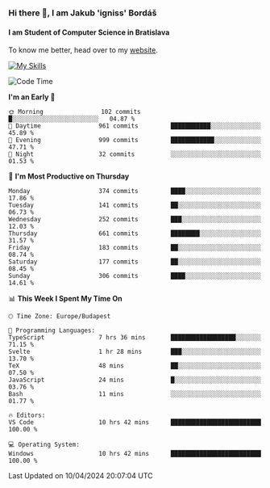 ### Hi there 👋, I am Jakub 'igniss' Bordáš

#### I am Student of Computer Science in Bratislava
To know me better, head over to my [website](https://bordas.sk).

[![My Skills](https://skillicons.dev/icons?i=js,html,css,figma,svelte,java,kotlin,python,postgresql,typescript,nest,nodejs)](https://bordas.sk)


<!--START_SECTION:waka-->
![Code Time](http://img.shields.io/badge/Code%20Time-1%2C464%20hrs%2049%20mins-blue)

**I'm an Early 🐤** 

```text
🌞 Morning                102 commits         █░░░░░░░░░░░░░░░░░░░░░░░░   04.87 % 
🌆 Daytime                961 commits         ███████████░░░░░░░░░░░░░░   45.89 % 
🌃 Evening                999 commits         ████████████░░░░░░░░░░░░░   47.71 % 
🌙 Night                  32 commits          ░░░░░░░░░░░░░░░░░░░░░░░░░   01.53 % 
```
📅 **I'm Most Productive on Thursday** 

```text
Monday                   374 commits         ████░░░░░░░░░░░░░░░░░░░░░   17.86 % 
Tuesday                  141 commits         ██░░░░░░░░░░░░░░░░░░░░░░░   06.73 % 
Wednesday                252 commits         ███░░░░░░░░░░░░░░░░░░░░░░   12.03 % 
Thursday                 661 commits         ████████░░░░░░░░░░░░░░░░░   31.57 % 
Friday                   183 commits         ██░░░░░░░░░░░░░░░░░░░░░░░   08.74 % 
Saturday                 177 commits         ██░░░░░░░░░░░░░░░░░░░░░░░   08.45 % 
Sunday                   306 commits         ████░░░░░░░░░░░░░░░░░░░░░   14.61 % 
```


📊 **This Week I Spent My Time On** 

```text
🕑︎ Time Zone: Europe/Budapest

💬 Programming Languages: 
TypeScript               7 hrs 36 mins       ██████████████████░░░░░░░   71.15 % 
Svelte                   1 hr 28 mins        ███░░░░░░░░░░░░░░░░░░░░░░   13.70 % 
TeX                      48 mins             ██░░░░░░░░░░░░░░░░░░░░░░░   07.50 % 
JavaScript               24 mins             █░░░░░░░░░░░░░░░░░░░░░░░░   03.76 % 
Bash                     11 mins             ░░░░░░░░░░░░░░░░░░░░░░░░░   01.77 % 

🔥 Editors: 
VS Code                  10 hrs 42 mins      █████████████████████████   100.00 % 

💻 Operating System: 
Windows                  10 hrs 42 mins      █████████████████████████   100.00 % 
```


 Last Updated on 10/04/2024 20:07:04 UTC
<!--END_SECTION:waka-->
